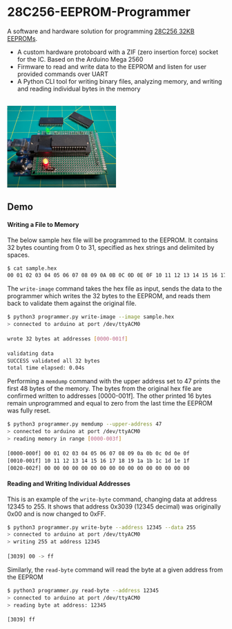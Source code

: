 # 28C256-EEPROM-Programmer
A software and hardware solution for programming [28C256 32KB EEPROMs](https://www.jameco.com/z/28C256-25-Major-Brands-IC-28C256-25IC-EEPROM-256K-Bit-CMOS-Parallel_74878.html). 
- A custom hardware protoboard with a ZIF (zero insertion force) socket for the IC. Based on the Arduino Mega 2560
- Firmware to read and write data to the EEPROM and listen for user provided commands over UART
- A Python CLI tool for writing binary files, analyzing memory, and writing and reading individual bytes in the memory
<br>
<img src="/images/eeprom_with_chip.png" width="50%">

## Demo
#### Writing a File to Memory
The below sample hex file will be programmed to the EEPROM. It contains 32 bytes counting from 0 to 31, specified as hex strings and delimited by spaces.
```Bash
$ cat sample.hex 
00 01 02 03 04 05 06 07 08 09 0A 0B 0C 0D 0E 0F 10 11 12 13 14 15 16 17 18 19 1A 1B 1C 1D 1E 1F
```
The ```write-image``` command takes the hex file as input, sends the data to the programmer which writes the 32 bytes to the EEPROM, and reads them back to validate them against the original file.
```Bash
$ python3 programmer.py write-image --image sample.hex
> connected to arduino at port /dev/ttyACM0

wrote 32 bytes at addresses [0000-001f] 

validating data
SUCCESS validated all 32 bytes
total time elapsed: 0.04s
```
Performing a ```memdump``` command with the upper address set to 47 prints the first 48 bytes of the memory. The bytes from the original hex file are confirmed written to addresses [0000-001f]. The other printed 16 bytes remain unprogrammed and equal to zero from the last time the EEPROM was fully reset.
```Bash
$ python3 programmer.py memdump --upper-address 47
> connected to arduino at port /dev/ttyACM0
> reading memory in range [0000-003f]

[0000-000f] 00 01 02 03 04 05 06 07 08 09 0a 0b 0c 0d 0e 0f 
[0010-001f] 10 11 12 13 14 15 16 17 18 19 1a 1b 1c 1d 1e 1f 
[0020-002f] 00 00 00 00 00 00 00 00 00 00 00 00 00 00 00 00 
```
#### Reading and Writing Individual Addresses
This is an example of the ```write-byte``` command, changing data at address 12345 to 255. It shows that address 0x3039 (12345 decimal) was originally 0x00 and is now changed to 0xFF.
```Bash
$ python3 programmer.py write-byte --address 12345 --data 255
> connected to arduino at port /dev/ttyACM0
> writing 255 at address 12345

[3039] 00 -> ff
```
Similarly, the ```read-byte``` command will read the byte at a given address from the EEPROM
```Bash
$ python3 programmer.py read-byte --address 12345
> connected to arduino at port /dev/ttyACM0
> reading byte at address: 12345

[3039] ff
```
